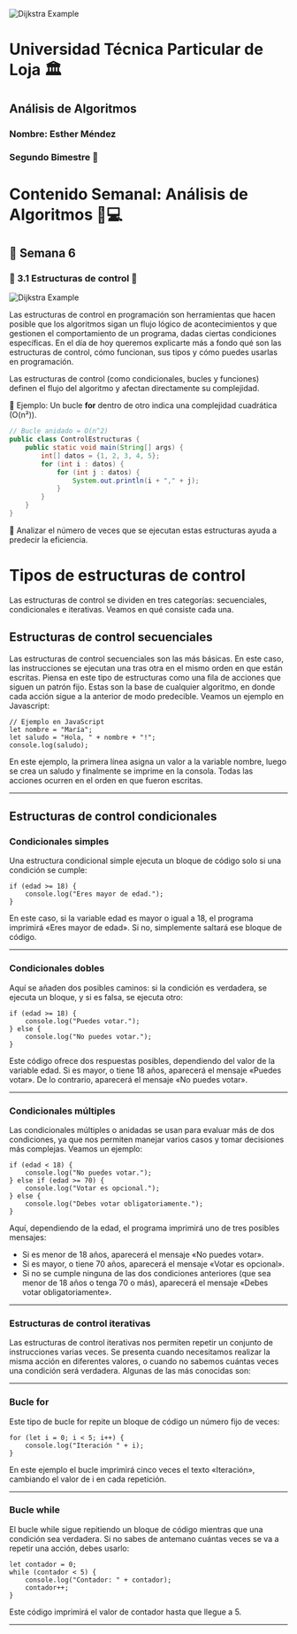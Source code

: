 ![Dijkstra Example](https://citec.com.ec/wp-content/uploads/2024/08/utpl-1024x412.png)
# Universidad Técnica Particular de Loja 🏛️
## Análisis de Algoritmos  
### Nombre: Esther Méndez  
### Segundo Bimestre 📘  

# Contenido Semanal: Análisis de Algoritmos 🧠💻  
## 📅 Semana 6

### 🔸 3.1 Estructuras de control 🔁
![Dijkstra Example](https://keepcoding.io/wp-content/uploads/2024/09/imagen-103.png)

Las estructuras de control en programación son herramientas que hacen posible que los algoritmos sigan un flujo lógico de acontecimientos y que gestionen el comportamiento de un programa, dadas ciertas condiciones específicas. En el día de hoy queremos explicarte más a fondo qué son las estructuras de control, cómo funcionan, sus tipos y cómo puedes usarlas en programación.

Las estructuras de control (como condicionales, bucles y funciones) definen el flujo del algoritmo y afectan directamente su complejidad.

📌 Ejemplo: Un bucle **for** dentro de otro indica una complejidad cuadrática (O(n²)).

```java
// Bucle anidado = O(n^2)
public class ControlEstructuras {
    public static void main(String[] args) {
        int[] datos = {1, 2, 3, 4, 5};
        for (int i : datos) {
            for (int j : datos) {
                System.out.println(i + "," + j);
            }
        }
    }
}
```

🔎 Analizar el número de veces que se ejecutan estas estructuras ayuda a predecir la eficiencia.

# Tipos de estructuras de control
Las estructuras de control se dividen en tres categorías: secuenciales, condicionales e iterativas. Veamos en qué consiste cada una.

## Estructuras de control secuenciales
Las estructuras de control secuenciales son las más básicas. En este caso, las instrucciones se ejecutan una tras otra en el mismo orden en que están escritas. Piensa en este tipo de estructuras como una fila de acciones que siguen un patrón fijo. Estas son la base de cualquier algoritmo, en donde cada acción sigue a la anterior de modo predecible. Veamos un ejemplo en Javascript:
```
// Ejemplo en JavaScript
let nombre = "María";
let saludo = "Hola, " + nombre + "!";
console.log(saludo);
```

En este ejemplo, la primera línea asigna un valor a la variable nombre, luego se crea un saludo y finalmente se imprime en la consola. Todas las acciones ocurren en el orden en que fueron escritas.

--- 
## Estructuras de control condicionales

### Condicionales simples

Una estructura condicional simple ejecuta un bloque de código solo si una condición se cumple:
```
if (edad >= 18) {
    console.log("Eres mayor de edad.");
}
```
En este caso, si la variable edad es mayor o igual a 18, el programa imprimirá «Eres mayor de edad». Si no, simplemente saltará ese bloque de código.

--- 
### Condicionales dobles
Aquí se añaden dos posibles caminos: si la condición es verdadera, se ejecuta un bloque, y si es falsa, se ejecuta otro:
```
if (edad >= 18) {
    console.log("Puedes votar.");
} else {
    console.log("No puedes votar.");
}
```

Este código ofrece dos respuestas posibles, dependiendo del valor de la variable edad. Si es mayor, o tiene 18 años, aparecerá el mensaje «Puedes votar». De lo contrario, aparecerá el mensaje «No puedes votar».

--- 
### Condicionales múltiples
Las condicionales múltiples o anidadas se usan para evaluar más de dos condiciones, ya que nos permiten manejar varios casos y tomar decisiones más complejas. Veamos un ejemplo:
```
if (edad < 18) {
    console.log("No puedes votar.");
} else if (edad >= 70) {
    console.log("Votar es opcional.");
} else {
    console.log("Debes votar obligatoriamente.");
}
```

Aquí, dependiendo de la edad, el programa imprimirá uno de tres posibles mensajes:

- Si es menor de 18 años, aparecerá el mensaje «No puedes votar».
- Si es mayor, o tiene 70 años, aparecerá el mensaje «Votar es opcional».
- Si no se cumple ninguna de las dos condiciones anteriores (que sea menor de 18 años o tenga 70 o más), aparecerá el mensaje «Debes votar obligatoriamente».
---
### Estructuras de control iterativas
Las estructuras de control iterativas nos permiten repetir un conjunto de instrucciones varias veces. Se presenta cuando necesitamos realizar la misma acción en diferentes valores, o cuando no sabemos cuántas veces una condición será verdadera. Algunas de las más conocidas son:

--- 

### Bucle for
Este tipo de bucle for repite un bloque de código un número fijo de veces:
```
for (let i = 0; i < 5; i++) {
    console.log("Iteración " + i);
}
```

En este ejemplo el bucle imprimirá cinco veces el texto «Iteración», cambiando el valor de i en cada repetición.

---

### Bucle while
El bucle while sigue repitiendo un bloque de código mientras que una condición sea verdadera. Si no sabes de antemano cuántas veces se va a repetir una acción, debes usarlo:
```
let contador = 0;
while (contador < 5) {
    console.log("Contador: " + contador);
    contador++;
}
```
Este código imprimirá el valor de contador hasta que llegue a 5.

---